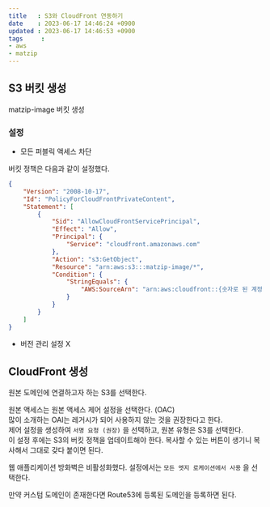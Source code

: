 ```yaml
---
title   : S3와 CloudFront 연동하기
date    : 2023-06-17 14:46:24 +0900
updated : 2023-06-17 14:46:53 +0900
tags     : 
- aws
- matzip
---
```


## S3 버킷 생성

matzip-image 버킷 생성

### 설정

- 모든 퍼블릭 액세스 차단

버킷 정책은 다음과 같이 설정했다.

```json
{
    "Version": "2008-10-17",
    "Id": "PolicyForCloudFrontPrivateContent",
    "Statement": [
        {
            "Sid": "AllowCloudFrontServicePrincipal",
            "Effect": "Allow",
            "Principal": {
                "Service": "cloudfront.amazonaws.com"
            },
            "Action": "s3:GetObject",
            "Resource": "arn:aws:s3:::matzip-image/*",
            "Condition": {
                "StringEquals": {
                    "AWS:SourceArn": "arn:aws:cloudfront::{숫자로 된 계정 id}:distribution/{cloudfront id}"
                }
            }
        }
    ]
}
```

- 버전 관리 설정 X

## CloudFront 생성

원본 도메인에 연결하고자 하는 S3를 선택한다.

원본 액세스는 원본 액세스 제어 설정을 선택한다. (OAC)     
많이 소개하는 OAI는 레거시가 되어 사용하지 않는 것을 권장한다고 한다.    
제어 설정을 생성하여 `서명 요청 (권장)` 을 선택하고, 원본 유형은 S3를 선택한다.     
이 설정 후에는 S3의 버킷 정책을 업데이트해야 한다. 복사할 수 있는 버튼이 생기니 복사해서 그대로 갖다 붙이면 된다. 

웹 애플리케이션 방화벽은 비활성화했다.
설정에서는 `모든 엣지 로케이션에서 사용` 을 선택한다.    

만약 커스텀 도메인이 존재한다면 Route53에 등록된 도메인을 등록하면 된다.